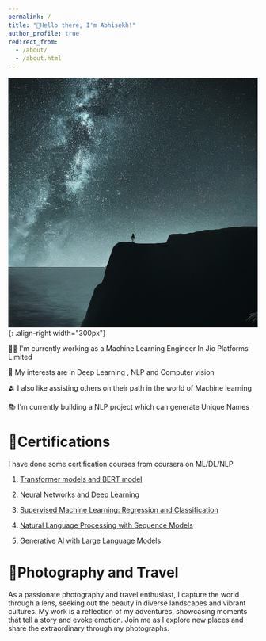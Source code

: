 ```yaml
---
permalink: /
title: "👋Hello there, I'm Abhisekh!"
author_profile: true
redirect_from: 
  - /about/
  - /about.html
---
```


![power of GenAI](/images/Gemini.jpeg){: .align-right width="300px"}

👨‍💻 I'm currently working as a Machine Learning Engineer In Jio Platforms Limited

🤖 My interests are in Deep Learning , NLP and Computer vision

🫂 I also like assisting others on their path in the world of Machine learning

📚 I'm currently building a NLP project which can generate Unique Names

# 🥋Certifications


  I have done some certification courses from coursera on ML/DL/NLP

1. [Transformer models and BERT model](https://coursera.org/share/6edb728d4cb3f8b34625e1901465e5a1)

2. [ Neural Networks and Deep Learning](https://www.coursera.org/account/accomplishments/certificate/AD788PHZT9YY)

3. [Supervised Machine Learning: Regression and Classification ](https://www.coursera.org/account/accomplishments/records/D7A86RT5WLQM)

4. [Natural Language Processing with Sequence Models](https://www.coursera.org/account/accomplishments/records/RDZVRCAQEQBZ)

5. [Generative AI with Large Language Models](https://www.coursera.org/account/accomplishments/records/H3ZDCGSBX56M)

# 📸Photography and Travel

 As a passionate photography and travel enthusiast, I capture the world through a lens, seeking out the beauty in diverse landscapes and vibrant cultures. My work is a reflection of my adventures, showcasing moments that tell a story and evoke emotion. Join me as I explore new places and share the extraordinary through my photographs.